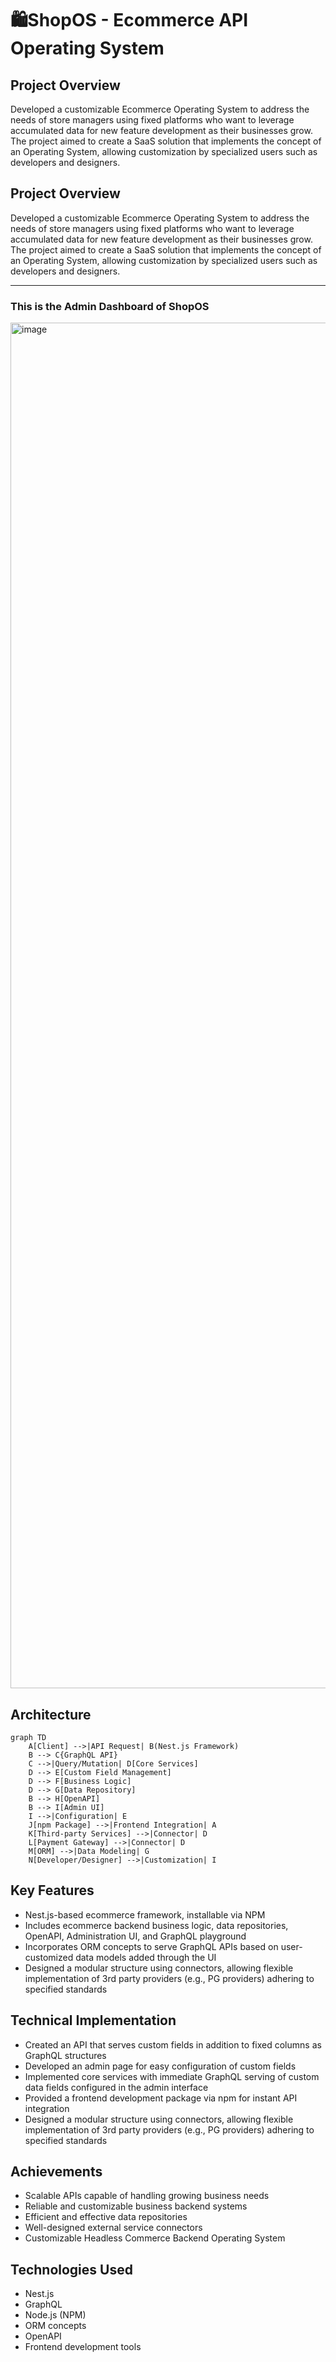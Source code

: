 # 🛍️ShopOS - Ecommerce API Operating System

## Project Overview
Developed a customizable Ecommerce Operating System to address the needs of store managers using fixed platforms who want to leverage accumulated data for new feature development as their businesses grow. The project aimed to create a SaaS solution that implements the concept of an Operating System, allowing customization by specialized users such as developers and designers.

## Project Overview
Developed a customizable Ecommerce Operating System to address the needs of store managers using fixed platforms who want to leverage accumulated data for new feature development as their businesses grow. The project aimed to create a SaaS solution that implements the concept of an Operating System, allowing customization by specialized users such as developers and designers.

---
### This is the Admin Dashboard of ShopOS
<img width="2185" alt="image" src="https://github.com/user-attachments/assets/fb290798-5db1-4539-9ae9-a663bcb15bf5">

## Architecture
```mermaid
graph TD
    A[Client] -->|API Request| B(Nest.js Framework)
    B --> C{GraphQL API}
    C -->|Query/Mutation| D[Core Services]
    D --> E[Custom Field Management]
    D --> F[Business Logic]
    D --> G[Data Repository]
    B --> H[OpenAPI]
    B --> I[Admin UI]
    I -->|Configuration| E
    J[npm Package] -->|Frontend Integration| A
    K[Third-party Services] -->|Connector| D
    L[Payment Gateway] -->|Connector| D
    M[ORM] -->|Data Modeling| G
    N[Developer/Designer] -->|Customization| I
```

## Key Features
- Nest.js-based ecommerce framework, installable via NPM
- Includes ecommerce backend business logic, data repositories, OpenAPI, Administration UI, and GraphQL playground
- Incorporates ORM concepts to serve GraphQL APIs based on user-customized data models added through the UI
- Designed a modular structure using connectors, allowing flexible implementation of 3rd party providers (e.g., PG providers) adhering to specified standards

## Technical Implementation
- Created an API that serves custom fields in addition to fixed columns as GraphQL structures
- Developed an admin page for easy configuration of custom fields
- Implemented core services with immediate GraphQL serving of custom data fields configured in the admin interface
- Provided a frontend development package via npm for instant API integration
- Designed a modular structure using connectors, allowing flexible implementation of 3rd party providers (e.g., PG providers) adhering to specified standards

## Achievements
- Scalable APIs capable of handling growing business needs
- Reliable and customizable business backend systems
- Efficient and effective data repositories
- Well-designed external service connectors
- Customizable Headless Commerce Backend Operating System

## Technologies Used
- Nest.js
- GraphQL
- Node.js (NPM)
- ORM concepts
- OpenAPI
- Frontend development tools
